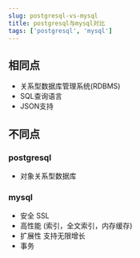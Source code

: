 ```yaml
---
slug: postgresql-vs-mysql
title: postgresql与mysql对比
tags: ['postgresql', 'mysql']
---
```


## 相同点
- 关系型数据库管理系统(RDBMS)
- SQL查询语言
- JSON支持

## 不同点

### postgresql
- 对象关系型数据库


### mysql
- 安全 SSL
- 高性能 (索引，全文索引，内存缓存)
- 扩展性 支持无限增长
- 事务
